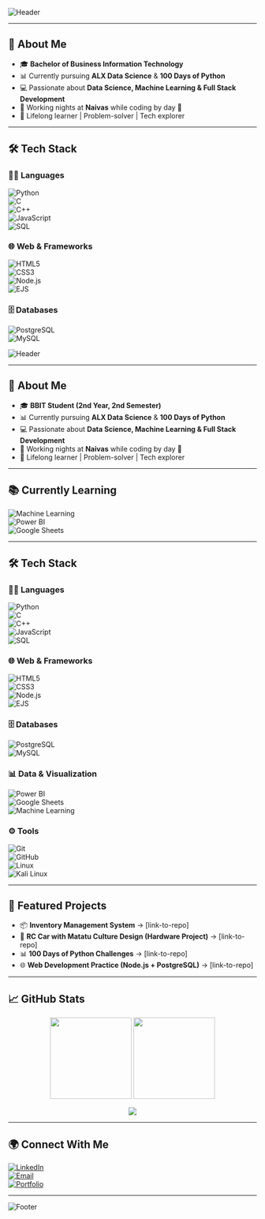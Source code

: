 <!-- Banner -->
![Header](https://capsule-render.vercel.app/api?type=waving&color=0:0f0c29,100:302b63&height=180&section=header&text=Hi%20I'm%20Owen%20👋&fontColor=ffffff&fontSize=40&animation=fadeIn&fontAlignY=35)

---

## 🚀 About Me  
- 🎓 **Bachelor of Business Information Technology**  
- 📊 Currently pursuing **ALX Data Science** & **100 Days of Python**  
- 💻 Passionate about **Data Science, Machine Learning & Full Stack Development**  
- 🛒 Working nights at **Naivas** while coding by day 💪  
- 🌱 Lifelong learner | Problem-solver | Tech explorer  

---

## 🛠️ Tech Stack  

### 👨‍💻 Languages  
![Python](https://img.shields.io/badge/Python-3776AB?style=for-the-badge&logo=python&logoColor=white)  
![C](https://img.shields.io/badge/C-00599C?style=for-the-badge&logo=c&logoColor=white)  
![C++](https://img.shields.io/badge/C++-00599C?style=for-the-badge&logo=cplusplus&logoColor=white)  
![JavaScript](https://img.shields.io/badge/JavaScript-F7DF1E?style=for-the-badge&logo=javascript&logoColor=black)  
![SQL](https://img.shields.io/badge/SQL-4479A1?style=for-the-badge&logo=postgresql&logoColor=white)  

### 🌐 Web & Frameworks  
![HTML5](https://img.shields.io/badge/HTML5-E34F26?style=for-the-badge&logo=html5&logoColor=white)  
![CSS3](https://img.shields.io/badge/CSS3-1572B6?style=for-the-badge&logo=css3&logoColor=white)  
![Node.js](https://img.shields.io/badge/Node.js-339933?style=for-the-badge&logo=node.js&logoColor=white)  
![EJS](https://img.shields.io/badge/EJS-FFB13B?style=for-the-badge&logo=javascript&logoColor=black)  

### 🗄️ Databases  
![PostgreSQL](https://img.shields.io/badge/PostgreSQL-336791?style=for-the-badge&logo=postgresql&logoColor=white)  
![MySQL](https://img.shields.io/badge/MySQL-4479A1?style=for-the-badge&logo=mysql&logoColor=white)  

<!-- Banner -->
![Header](https://capsule-render.vercel.app/api?type=waving&color=0:0f0c29,100:302b63&height=180&section=header&text=Hi%20I'm%20Owen%20👋&fontColor=ffffff&fontSize=40&animation=fadeIn&fontAlignY=35)

---

## 🚀 About Me  
- 🎓 **BBIT Student (2nd Year, 2nd Semester)**  
- 📊 Currently pursuing **ALX Data Science** & **100 Days of Python**  
- 💻 Passionate about **Data Science, Machine Learning & Full Stack Development**  
- 🛒 Working nights at **Naivas** while coding by day 💪  
- 🌱 Lifelong learner | Problem-solver | Tech explorer  

---

## 📚 Currently Learning  
![Machine Learning](https://img.shields.io/badge/Machine%20Learning-102230?style=for-the-badge&logo=tensorflow&logoColor=FF6F00)  
![Power BI](https://img.shields.io/badge/Power%20BI-F2C811?style=for-the-badge&logo=Power%20BI&logoColor=black)  
![Google Sheets](https://img.shields.io/badge/Google%20Sheets-34A853?style=for-the-badge&logo=googlesheets&logoColor=white)  

---

## 🛠️ Tech Stack  

### 👨‍💻 Languages  
![Python](https://img.shields.io/badge/Python-3776AB?style=for-the-badge&logo=python&logoColor=white)  
![C](https://img.shields.io/badge/C-00599C?style=for-the-badge&logo=c&logoColor=white)  
![C++](https://img.shields.io/badge/C++-00599C?style=for-the-badge&logo=cplusplus&logoColor=white)  
![JavaScript](https://img.shields.io/badge/JavaScript-F7DF1E?style=for-the-badge&logo=javascript&logoColor=black)  
![SQL](https://img.shields.io/badge/SQL-4479A1?style=for-the-badge&logo=postgresql&logoColor=white)  

### 🌐 Web & Frameworks  
![HTML5](https://img.shields.io/badge/HTML5-E34F26?style=for-the-badge&logo=html5&logoColor=white)  
![CSS3](https://img.shields.io/badge/CSS3-1572B6?style=for-the-badge&logo=css3&logoColor=white)  
![Node.js](https://img.shields.io/badge/Node.js-339933?style=for-the-badge&logo=node.js&logoColor=white)  
![EJS](https://img.shields.io/badge/EJS-FFB13B?style=for-the-badge&logo=javascript&logoColor=black)  

### 🗄️ Databases  
![PostgreSQL](https://img.shields.io/badge/PostgreSQL-336791?style=for-the-badge&logo=postgresql&logoColor=white)  
![MySQL](https://img.shields.io/badge/MySQL-4479A1?style=for-the-badge&logo=mysql&logoColor=white)  

### 📊 Data & Visualization  
![Power BI](https://img.shields.io/badge/Power%20BI-F2C811?style=for-the-badge&logo=Power%20BI&logoColor=black)  
![Google Sheets](https://img.shields.io/badge/Google%20Sheets-34A853?style=for-the-badge&logo=googlesheets&logoColor=white)  
![Machine Learning](https://img.shields.io/badge/Machine%20Learning-102230?style=for-the-badge&logo=scikit-learn&logoColor=F7931E)  

### ⚙️ Tools  
![Git](https://img.shields.io/badge/Git-F05032?style=for-the-badge&logo=git&logoColor=white)  
![GitHub](https://img.shields.io/badge/GitHub-181717?style=for-the-badge&logo=github&logoColor=white)  
![Linux](https://img.shields.io/badge/Linux-FCC624?style=for-the-badge&logo=linux&logoColor=black)  
![Kali Linux](https://img.shields.io/badge/Kali_Linux-268BEE?style=for-the-badge&logo=kalilinux&logoColor=white)  

---

## 📌 Featured Projects  

- 📦 **Inventory Management System** → [link-to-repo]  
- 🚗 **RC Car with Matatu Culture Design (Hardware Project)** → [link-to-repo]  
- 📊 **100 Days of Python Challenges** → [link-to-repo]  
- 🌐 **Web Development Practice (Node.js + PostgreSQL)** → [link-to-repo]  

---

## 📈 GitHub Stats  

<p align="center">
  <img src="https://github-readme-stats.vercel.app/api?username=owen-oo1&show_icons=true&theme=tokyonight" height="165"/>
  <img src="https://github-readme-streak-stats.herokuapp.com/?user=owen-oo1&theme=tokyonight" height="165"/>
</p>

<p align="center">
  <img src="https://github-readme-stats.vercel.app/api/top-langs/?username=owen-oo1&layout=compact&theme=tokyonight"/>
</p>  

---

## 🌍 Connect With Me  
[![LinkedIn](https://img.shields.io/badge/LinkedIn-0A66C2?style=for-the-badge&logo=linkedin&logoColor=white)](https://linkedin.com/in/owen-o-o-themj)  
[![Email](https://img.shields.io/badge/Email-D14836?style=for-the-badge&logo=gmail&logoColor=white)](mailto:owenoothemj8@gmail.com)  
[![Portfolio](https://img.shields.io/badge/Portfolio-302b63?style=for-the-badge&logo=About.me&logoColor=white)](https://portfolio-link.com)  

---

![Footer](https://capsule-render.vercel.app/api?type=waving&color=0:302b63,100:0f0c29&height=100&section=footer)
